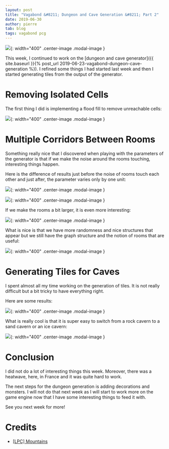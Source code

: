 ```yaml
---
layout: post
title: "Vagabond &#8211; Dungeon and Cave Generation &#8211; Part 2"
date: 2019-06-30
author: pierre
tab: blog
tags: vagabond pcg
---
```


![](/media/img/vagabond-dungeon-cave-generation-part2/banner.png){: width="400" .center-image .modal-image }

This week, I continued to work on the [dungeon and cave generator]({{ site.baseurl }}{% post_url 2019-06-23-vagabond-dungeon-cave-generation %}). I refined some things I had started last week and then I started generating tiles from the output of the generator.

<!--more-->

# Removing Isolated Cells

The first thing I did is implementing a flood fill to remove unreachable cells:

![](/media/img/vagabond-dungeon-cave-generation-part2/flood_fill.gif){: width="400" .center-image .modal-image }

# Multiple Corridors Between Rooms

Something really nice that I discovered when playing with the parameters of the generator is that if we make the noise around the rooms touching, interesting things happen.

Here is the difference of results just before the noise of rooms touch each other and just after, the parameter varies only by one unit:

![](/media/img/vagabond-dungeon-cave-generation-part2/0_9_30.png){: width="400" .center-image .modal-image }

![](/media/img/vagabond-dungeon-cave-generation-part2/0_10_30.png){: width="400" .center-image .modal-image }

If we make the rooms a bit larger, it is even more interesting:

![](/media/img/vagabond-dungeon-cave-generation-part2/0_10_00.png){: width="400" .center-image .modal-image }

What is nice is that we have more randomness and nice structures that appear but we still have the graph structure and the notion of rooms that are useful:

![](/media/img/vagabond-dungeon-cave-generation-part2/0_10_00_rooms.png){: width="400" .center-image .modal-image }

# Generating Tiles for Caves

I spent almost all my time working on the generation of tiles. It is not really difficult but a bit tricky to have everything right.

Here are some results:

![](/media/img/vagabond-dungeon-cave-generation-part2/tiles.gif){: width="400" .center-image .modal-image }

What is really cool is that it is super easy to switch from a rock cavern to a sand cavern or an ice cavern:

![](/media/img/vagabond-dungeon-cave-generation-part2/tilesets.gif){: width="400" .center-image .modal-image }

# Conclusion

I did not do a lot of interesting things this week. Moreover, there was a heatwave, here, in France and it was quite hard to work.

The next steps for the dungeon generation is adding decorations and monsters. I will not do that next week as I will start to work more on the game engine now that I have some interesting things to feed it with.

See you next week for more!

# Credits

* [[LPC] Mountains](https://opengameart.org/content/lpc-mountains)
